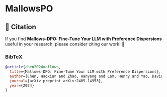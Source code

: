 # MallowsPO

## 📜 Citation

If you find **Mallows-DPO: Fine-Tune Your LLM with Preference Dispersions** useful in your research, please consider citing our work! 🚀

### BibTeX
```bibtex
@article{chen2024mallows,
  title={Mallows-DPO: Fine-Tune Your LLM with Preference Dispersions},
  author={Chen, Haoxian and Zhao, Hanyang and Lam, Henry and Yao, David and Tang, Wenpin},
  journal={arXiv preprint arXiv:2405.14953},
  year={2024}
}
